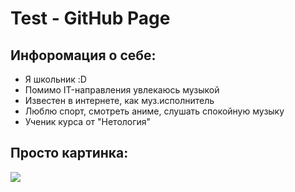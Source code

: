 # Test - GitHub Page 

## Инфоромация о себе:

- Я школьник :D
- Помимо IT-направления увлекаюсь музыкой
- Известен в интернете, как муз.исполнитель
- Люблю спорт, смотреть аниме, слушать спокойную музыку
- Ученик курса от "Нетология"

## Просто картинка:

![](Aspose.Words.a3189bbc-4d5d-42a8-889c-67dd8f3e7f47.001.png)